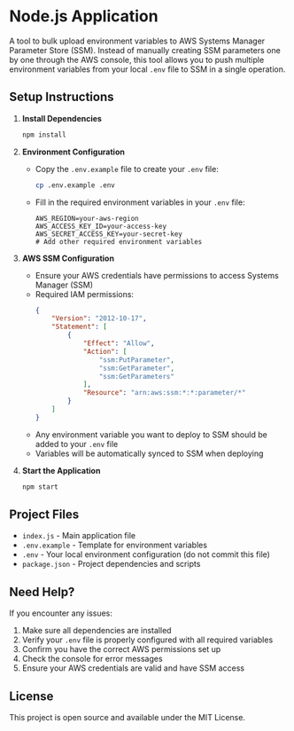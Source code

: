 # Node.js Application

A tool to bulk upload environment variables to AWS Systems Manager Parameter Store (SSM). Instead of manually creating SSM parameters one by one through the AWS console, this tool allows you to push multiple environment variables from your local `.env` file to SSM in a single operation.

## Setup Instructions

1. **Install Dependencies**
   ```bash
   npm install
   ```

2. **Environment Configuration**
   - Copy the `.env.example` file to create your `.env` file:
     ```bash
     cp .env.example .env
     ```
   - Fill in the required environment variables in your `.env` file:
     ```
     AWS_REGION=your-aws-region
     AWS_ACCESS_KEY_ID=your-access-key
     AWS_SECRET_ACCESS_KEY=your-secret-key
     # Add other required environment variables
     ```

3. **AWS SSM Configuration**
   - Ensure your AWS credentials have permissions to access Systems Manager (SSM)
   - Required IAM permissions:
     ```json
     {
         "Version": "2012-10-17",
         "Statement": [
             {
                 "Effect": "Allow",
                 "Action": [
                     "ssm:PutParameter",
                     "ssm:GetParameter",
                     "ssm:GetParameters"
                 ],
                 "Resource": "arn:aws:ssm:*:*:parameter/*"
             }
         ]
     }
     ```
   - Any environment variable you want to deploy to SSM should be added to your `.env` file
   - Variables will be automatically synced to SSM when deploying

4. **Start the Application**
   ```bash
   npm start
   ```

## Project Files

- `index.js` - Main application file
- `.env.example` - Template for environment variables
- `.env` - Your local environment configuration (do not commit this file)
- `package.json` - Project dependencies and scripts

## Need Help?

If you encounter any issues:
1. Make sure all dependencies are installed
2. Verify your `.env` file is properly configured with all required variables
3. Confirm you have the correct AWS permissions set up
4. Check the console for error messages
5. Ensure your AWS credentials are valid and have SSM access

## License

This project is open source and available under the MIT License.
